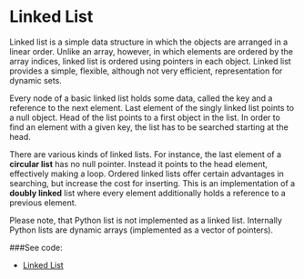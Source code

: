 # Linked List

Linked list is a simple data structure in which the objects are arranged in a linear
 order. Unlike an array, however, in which elements are ordered by the array indices,
 linked list is ordered using pointers in each object. Linked list provides a simple,
 flexible, although not very efficient, representation for dynamic sets.

Every node of a basic linked list holds some data, called the key and a reference to the
 next element. Last element of the singly linked list points to a null object. Head of 
 the list points to a first object in the list. In order to find an element with a given
 key, the list has to be searched starting at the head.

There are various kinds of linked lists. For instance, the last element of a **circular
 list** has no null pointer. Instead it points to the head element, effectively making
 a loop. Ordered linked lists offer certain advantages in searching, but increase the 
 cost for inserting. This is an implementation of a **doubly linked** list where every
 element additionally holds a reference to a previous element.

Please note, that Python list is not implemented as a linked list. Internally Python 
 lists are dynamic arrays (implemented as a vector of pointers).
 
 ###See code: 
- [Linked List](/basic_data_structures/linked_list/__init__.py)